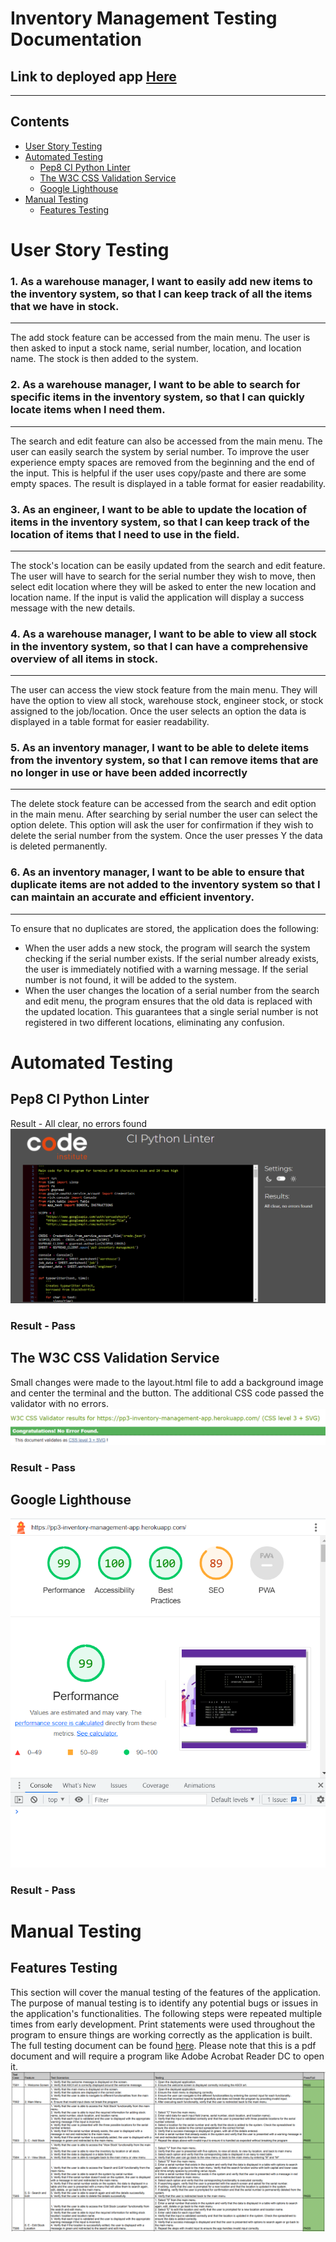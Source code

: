 # Inventory Management Testing Documentation
## Link to deployed app [Here](https://pp3-inventory-management-app.herokuapp.com/)
---
## Contents
* [User Story Testing](#user-story-testing)
* [Automated Testing](#automated-testing)
  * [Pep8 CI Python Linter](#pep8-ci-python-linter)
  * [The W3C CSS Validation Service](#the-w3c-css-validation-service)
  * [Google Lighthouse](#google-lighthouse)
* [Manual Testing](#manual-testing)
  * [Features Testing](#features-testing)

# User Story Testing

### 1.  As a warehouse manager, I want to easily add new items to the inventory system, so that I can keep track of all the items that we have in stock.
---
The add stock feature can be accessed from the main menu. The user is then asked to input a stock name, serial number, location, and location name. The stock is then added to the system. 

### 2. As a warehouse manager, I want to be able to search for specific items in the inventory system, so that I can quickly locate items when I need them.
---
The search and edit feature can also be accessed from the main menu. The user can easily search the system by serial number. To improve the user experience empty spaces are removed from the beginning and the end of the input. This is helpful if the user uses copy/paste and there are some empty spaces. The result is displayed in a table format for easier readability. 

### 3. As an engineer, I want to be able to update the location of items in the inventory system, so that I can keep track of the location of items that I need to use in the field.
---
The stock's location can be easily updated from the search and edit feature. The user will have to search for the serial number they wish to move, then select edit location where they will be asked to enter the new location and location name. If the input is valid the application will display a success message with the new details. 

### 4. As a warehouse manager, I want to be able to view all stock in the inventory system, so that I can have a comprehensive overview of all items in stock.
---
The user can access the view stock feature from the main menu. They will have the option to view all stock, warehouse stock, engineer stock, or stock assigned to the job/location. Once the user selects an option the data is displayed in a table format for easier readability. 

### 5. As an inventory manager, I want to be able to delete items from the inventory system, so that I can remove items that are no longer in use or have been added incorrectly
---
The delete stock feature can be accessed from the search and edit option in the main menu. After searching by serial number the user can select the option delete. This option will ask the user for confirmation if they wish to delete the serial number from the system. Once the user presses Y the data is deleted permanently.

### 6. As an inventory manager, I want to be able to ensure that duplicate items are not added to the inventory system so that I can maintain an accurate and efficient inventory.
---
To ensure that no duplicates are stored, the application does the following:
- When the user adds a new stock, the program will search the system checking if the serial number exists.  If the serial number already exists, the user is immediately notified with a warning message. If the serial number is not found, it will be added to the system. 
- When the user changes the location of a serial number from the search and edit menu, the program ensures that the old data is replaced with the updated location. This guarantees that a single serial number is not registered in two different locations, eliminating any confusion.

# Automated Testing
## Pep8 CI Python Linter
Result - All clear, no errors found <br>
![Pep8](./assets/testing/pep8.PNG) <br>
### Result - Pass

## The W3C CSS Validation Service
Small changes were made to the layout.html file to add a background image and center the terminal and the button. The additional CSS code passed the validator with no errors. <br>
![CSS Validator](./assets/testing/css-validator.PNG) <br>
### Result - Pass

## Google Lighthouse
![Lighthouse](./assets/testing/lighthouse.PNG) <br>
### Result - Pass

# Manual Testing
## Features Testing
This section will cover the manual testing of the features of the application. The purpose of manual testing is to identify any potential bugs or issues in the application's functionalities. The following steps were repeated multiple times from early development. Print statements were used throughout the program to ensure things are working correctly as the application is built. <br>
The full testing document can be found [here](./assets/testing/PP3-testing.pdf). Please note that this is a pdf document and will require a program like Adobe Acrobat Reader DC to open it.  <br>
![Lighthouse](./assets/testing/manual-test-features.PNG) <br>